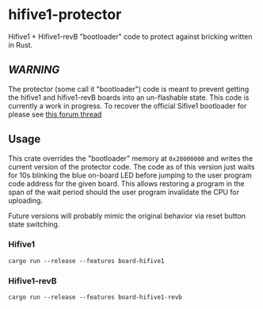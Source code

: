 # hifive1-protector

Hifive1 + Hifive1-revB "bootloader" code to protect against bricking written in Rust.

## *WARNING*

The protector (some call it "bootloader") code is meant to prevent getting the hifive1 and hifive1-revB boards into an un-flashable state. This code is currently a work in progress. To recover the official Sifive1 bootloader for please see [this forum thread](https://forums.sifive.com/t/bootloader-restore/2429/18)

## Usage

This crate overrides the "bootloader" memory at `0x20000000` and writes the current version of the protector code. The code as of this version just waits for 10s blinking the blue on-board LED before jumping to the user program code address for the given board. This allows restoring a program in the span of the wait period should the user program invalidate the CPU for uploading.

Future versions will probably mimic the original behavior via reset button state switching.

### Hifive1

`cargo run --release --features board-hifive1`

### Hifive1-revB

`cargo run --release --features board-hifive1-revb`

